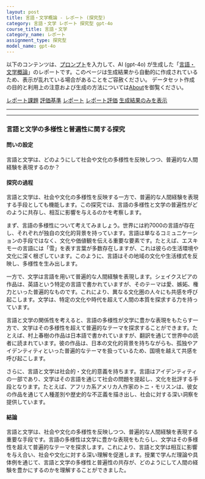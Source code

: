 ```yaml
---
layout: post
title: 言語・文学概論 - レポート (探究型)
category: 言語・文学 レポート 探究型 gpt-4o
course_title: 言語・文学
category_name: レポート
assignment_type: 探究型
model_name: gpt-4o
---
```


以下のコンテンツは、[プロンプト](https://github.com/takedatoshiyuki/synthetic_assignments/tree/main/generated/言語・文学/gpt-4o/prompt_レポート-探究型.md)を入力して、AI (gpt-4o) が生成した「[言語・文学概論](/contents/言語・文学/)」のレポートです。このページは生成結果から自動的に作成されているため、表示が乱れている場合があることをご容赦ください。
データセット作成の目的と利用上の注意および生成の方法については[About](/About)を御覧ください。

[レポート課題](../レポート課題-探究型)
[評価基準](../評価基準-探究型)
[レポート](../レポート-探究型)
[レポート評価](../レポート評価-探究型)
[生成結果のみを表示](https://github.com/takedatoshiyuki/synthetic_assignments/tree/main/generated/言語・文学/gpt-4o/レポート-探究型.md)
  

***
***
  
### 言語と文学の多様性と普遍性に関する探究

#### 問いの設定
言語と文学は、どのようにして社会や文化の多様性を反映しつつ、普遍的な人間経験を表現するのか？

#### 探究の過程
言語と文学は、社会や文化の多様性を反映する一方で、普遍的な人間経験を表現する手段としても機能します。この探究では、言語の多様性と文学の普遍性がどのように共存し、相互に影響を与えるのかを考察します。

まず、言語の多様性について考えてみましょう。世界には約7000の言語が存在し、それぞれが独自の文化的背景を持っています。言語は単なるコミュニケーションの手段ではなく、文化や価値観を伝える重要な要素です。たとえば、エスキモーの言語には「雪」を表す言葉が多数存在しますが、これは彼らの生活環境や文化に深く根ざしています。このように、言語はその地域の文化や生活様式を反映し、多様性を生み出します。

一方で、文学は言語を用いて普遍的な人間経験を表現します。シェイクスピアの作品は、英語という特定の言語で書かれていますが、そのテーマは愛、嫉妬、権力といった普遍的なものです。これにより、異なる文化圏の人々にも共感を呼び起こします。文学は、特定の文化や時代を超えて人間の本質を探求する力を持っています。

言語と文学の関係性を考えると、言語の多様性が文学に豊かな表現をもたらす一方で、文学はその多様性を超えて普遍的なテーマを探求することができます。たとえば、村上春樹の作品は日本語で書かれていますが、翻訳を通じて世界中の読者に読まれています。彼の作品は、日本の文化的背景を持ちながらも、孤独やアイデンティティといった普遍的なテーマを扱っているため、国境を越えて共感を呼び起こします。

さらに、言語と文学は社会的・文化的意義を持ちます。言語はアイデンティティの一部であり、文学はその言語を通じて社会の問題を提起し、文化を批評する手段となります。たとえば、アフリカ系アメリカ人作家のトニ・モリスンは、彼女の作品を通じて人種差別や歴史的な不正義を描き出し、社会に対する深い洞察を提供しています。

#### 結論
言語と文学は、社会や文化の多様性を反映しつつ、普遍的な人間経験を表現する重要な手段です。言語の多様性は文学に豊かな表現をもたらし、文学はその多様性を超えて普遍的なテーマを探求します。これにより、言語と文学は相互に影響を与え合い、社会や文化に対する深い理解を促進します。授業で学んだ理論や具体例を通じて、言語と文学の多様性と普遍性の共存が、どのようにして人間の経験を豊かにするのかを理解することができました。
